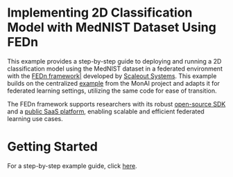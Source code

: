 
# Implementing 2D Classification Model with MedNIST Dataset Using FEDn  

This example provides a step-by-step guide to deploying and running a 2D classification model using the MedNIST dataset in a federated environment with the [FEDn framework|](https://www.scaleoutsystems.com/framework) developed by [Scaleout Systems](https://www.scaleoutsystems.com/). This example builds on the centralized [example](https://github.com/Project-MONAI/tutorials/blob/main/2d_classification/mednist_tutorial.ipynb) from the MonAI project and adapts it for federated learning settings, utilizing the same code for ease of transition. 

The FEDn framework supports researchers with its robust [open-source SDK](https://fedn.readthedocs.io/en/stable/quickstart.html) and a [public SaaS platform](https://fedn.readthedocs.io/en/stable/studio.html), enabling scalable and efficient federated learning use cases. 

# Getting Started


For a step-by-step example guide, click [here](https://github.com/scaleoutsystems/fedn/tree/master/examples/monai-2D-mednist>). 

